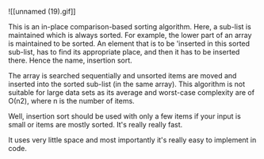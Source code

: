 ![[unnamed (19).gif]]

This is an in-place comparison-based sorting algorithm. Here, a sub-list is maintained which is always sorted. For example, the lower part of an array is maintained to be sorted. An element that is to be 'inserted in this sorted sub-list, has to find its appropriate place, and then it has to be inserted there. Hence the name, insertion sort.  
  
The array is searched sequentially and unsorted items are moved and inserted into the sorted sub-list (in the same array). This algorithm is not suitable for large data sets as its average and worst-case complexity are of Ο(n2), where n is the number of items.  
  
Well, insertion sort should be used with only a few items if your input is small or items are mostly sorted. It's really really fast.  
  
It uses very little space and most importantly it's really easy to implement in code.